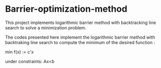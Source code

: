 # Barrier-optimization-method
This project implements logarithmic barrier method with backtracking line search to solve a minimization problem.

The codes presented here implement the logarithmic barrier method with backtraking line search to compute the minimum of the desired function :

min f(x) := c'x

under constraints: Ax<b
